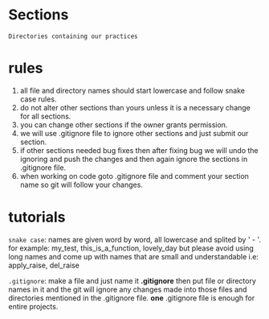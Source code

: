 # Sections
`Directories containing our practices`
# rules
1. all file and directory names should start lowercase and follow snake case rules.
2. do not alter other sections than yours unless it is a necessary change for all sections.
3. you can change other sections if the owner grants permission.
4. we will use .gitignore file to ignore other sections and just submit our section.
5. if other sections needed bug fixes then after fixing bug we will undo the ignoring and push the changes and then again ignore the sections in
.gitignore file.
6. when working on code goto .gitignore file and comment your section name so git will follow your changes.
# tutorials
`snake case`: names are given word by word, all lowercase and splited by ' - '. for example: my_test, this_is_a_function, lovely_day
but please avoid using long names and come up with names that are small and understandable i.e: apply_raise, del_raise

`.gitignore`: make a file and just name it **.gitignore** then put file or directory names in it and the git will ignore any changes made into those files and directories mentioned in the .gitignore file. **one** .gitignore file is enough for entire projects.

